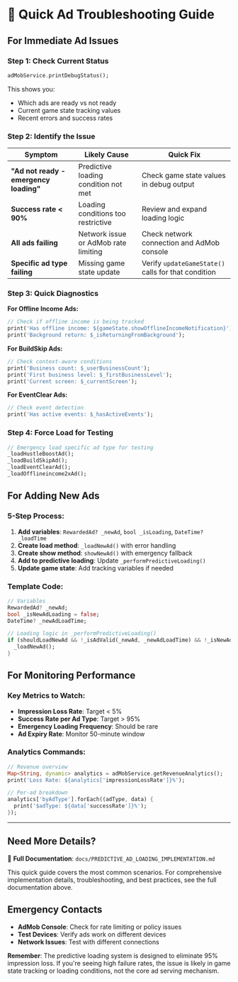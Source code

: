 # 🚀 Quick Ad Troubleshooting Guide

## **For Immediate Ad Issues**

### **Step 1: Check Current Status**
```dart
adMobService.printDebugStatus();
```
This shows you:
- Which ads are ready vs not ready
- Current game state tracking values
- Recent errors and success rates

### **Step 2: Identify the Issue**

| Symptom | Likely Cause | Quick Fix |
|---------|--------------|-----------|
| **"Ad not ready - emergency loading"** | Predictive loading condition not met | Check game state values in debug output |
| **Success rate < 90%** | Loading conditions too restrictive | Review and expand loading logic |
| **All ads failing** | Network issue or AdMob rate limiting | Check network connection and AdMob console |
| **Specific ad type failing** | Missing game state update | Verify `updateGameState()` calls for that condition |

### **Step 3: Quick Diagnostics**

**For Offline Income Ads:**
```dart
// Check if offline income is being tracked
print('Has offline income: ${gameState.showOfflineIncomeNotification}');
print('Background return: $_isReturningFromBackground');
```

**For BuildSkip Ads:**
```dart
// Check context-aware conditions
print('Business count: $_userBusinessCount');
print('First business level: $_firstBusinessLevel');  
print('Current screen: $_currentScreen');
```

**For EventClear Ads:**
```dart
// Check event detection
print('Has active events: $_hasActiveEvents');
```

### **Step 4: Force Load for Testing**
```dart
// Emergency load specific ad type for testing
_loadHustleBoostAd();
_loadBuildSkipAd();
_loadEventClearAd();
_loadOfflineincome2xAd();
```

## **For Adding New Ads**

### **5-Step Process:**
1. **Add variables**: `RewardedAd? _newAd`, `bool _isLoading`, `DateTime? _loadTime`
2. **Create load method**: `_loadNewAd()` with error handling
3. **Create show method**: `showNewAd()` with emergency fallback
4. **Add to predictive loading**: Update `_performPredictiveLoading()`
5. **Update game state**: Add tracking variables if needed

### **Template Code:**
```dart
// Variables
RewardedAd? _newAd;
bool _isNewAdLoading = false;
DateTime? _newAdLoadTime;

// Loading logic in _performPredictiveLoading()
if (shouldLoadNewAd && !_isAdValid(_newAd, _newAdLoadTime) && !_isNewAdLoading) {
  _loadNewAd();
}
```

## **For Monitoring Performance**

### **Key Metrics to Watch:**
- **Impression Loss Rate**: Target < 5%
- **Success Rate per Ad Type**: Target > 95%
- **Emergency Loading Frequency**: Should be rare
- **Ad Expiry Rate**: Monitor 50-minute window

### **Analytics Commands:**
```dart
// Revenue overview
Map<String, dynamic> analytics = adMobService.getRevenueAnalytics();
print('Loss Rate: ${analytics['impressionLossRate']}%');

// Per-ad breakdown
analytics['byAdType'].forEach((adType, data) {
  print('$adType: ${data['successRate']}%');
});
```

---

## **Need More Details?**

📖 **Full Documentation**: `docs/PREDICTIVE_AD_LOADING_IMPLEMENTATION.md`

This quick guide covers the most common scenarios. For comprehensive implementation details, troubleshooting, and best practices, see the full documentation above.

## **Emergency Contacts**

- **AdMob Console**: Check for rate limiting or policy issues
- **Test Devices**: Verify ads work on different devices
- **Network Issues**: Test with different connections

**Remember**: The predictive loading system is designed to eliminate 95% impression loss. If you're seeing high failure rates, the issue is likely in game state tracking or loading conditions, not the core ad serving mechanism. 